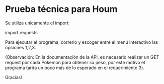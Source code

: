 # Prueba técnica para Houm 

Se utiliza unicamente el import:

 import requests


Para ejecutar el programa, correrlo y escoger entre el menú interactivo las opciones 1,2,3. 

(Observación: En la documentación de la API, es necesario realizar un GET request por cada Pokemon para obtener su peso, por este motivo el programa tarda un poco más de lo esperado en el requerimiento 3). 

Gracias! 